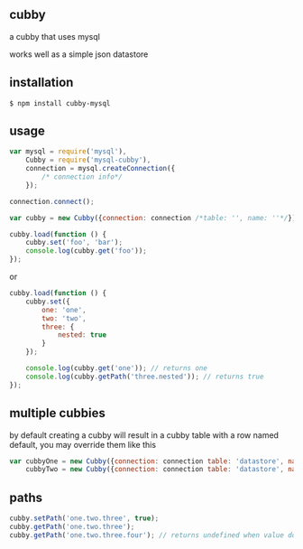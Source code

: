 ## cubby

a cubby that uses mysql

works well as a simple json datastore

## installation

    $ npm install cubby-mysql

## usage

```javascript
var mysql = require('mysql'),
	Cubby = require('mysql-cubby'),
	connection = mysql.createConnection({
		/* connection info*/
	});

connection.connect();

var cubby = new Cubby({connection: connection /*table: '', name: ''*/});

cubby.load(function () {
	cubby.set('foo', 'bar');
	console.log(cubby.get('foo'));
});
```

or

```javascript
cubby.load(function () {
	cubby.set({
		one: 'one',
		two: 'two',
		three: {
			nested: true
		}
	});

	console.log(cubby.get('one')); // returns one
	console.log(cubby.getPath('three.nested')); // returns true
});
```

## multiple cubbies

by default creating a cubby will result in a cubby table with a row named default, you may override them like this

```javascript
var cubbyOne = new Cubby({connection: connection table: 'datastore', name: 'one'}),
	cubbyTwo = new Cubby({connection: connection table: 'datastore', name: 'two'});
```

## paths

```javascript
cubby.setPath('one.two.three', true);
cubby.getPath('one.two.three');
cubby.getPath('one.two.three.four'); // returns undefined when value doesn't exist
```